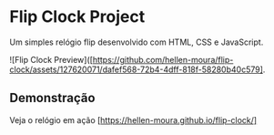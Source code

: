 # Flip Clock Project

Um simples relógio flip desenvolvido com HTML, CSS e JavaScript.

![Flip Clock Preview]([https://github.com/hellen-moura/flip-clock/assets/127620071/dafef568-72b4-4dff-818f-58280b40c579].


## Demonstração

Veja o relógio em ação [https://hellen-moura.github.io/flip-clock/]

